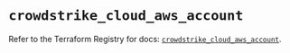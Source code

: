 # `crowdstrike_cloud_aws_account`

Refer to the Terraform Registry for docs: [`crowdstrike_cloud_aws_account`](https://registry.terraform.io/providers/crowdstrike/crowdstrike/0.0.39/docs/resources/cloud_aws_account).
